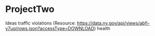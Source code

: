# ProjectTwo
Ideas 
traffic violations (Resource: https://data.ny.gov/api/views/abfj-y7uq/rows.json?accessType=DOWNLOAD)
health
